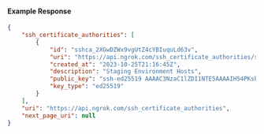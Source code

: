 <!-- Code generated for API Clients. DO NOT EDIT. -->

#### Example Response

```json
{
	"ssh_certificate_authorities": [
		{
			"id": "sshca_2XGwDZWx9vgUtZ4cYBIuquLd63v",
			"uri": "https://api.ngrok.com/ssh_certificate_authorities/sshca_2XGwDZWx9vgUtZ4cYBIuquLd63v",
			"created_at": "2023-10-25T21:16:45Z",
			"description": "Staging Environment Hosts",
			"public_key": "ssh-ed25519 AAAAC3NzaC1lZDI1NTE5AAAAIH54PKsbBU1lIzkv1OZoch1Q5nEwY1AYhgQ/DXdTG/hH",
			"key_type": "ed25519"
		}
	],
	"uri": "https://api.ngrok.com/ssh_certificate_authorities",
	"next_page_uri": null
}
```
